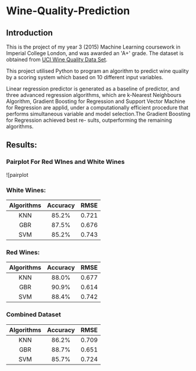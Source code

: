 # Wine-Quality-Prediction
## Introduction
This is the project of my year 3 (2015) Machine Learning coursework in Imperial College London, and was awarded an 'A+' grade. The dataset is obtained from [UCI Wine Quality Data Set](https://archive.ics.uci.edu/ml/datasets/wine+quality). 

This project utilised Python to program an algorithm to predict wine quality by a scoring system which based on 10 different input variables. 

Linear regression predictor is generated as a baseline of predictor, and three advanced regression algorithms, which are k-Nearest Neighbours Algorithm, Gradient Boosting for Regression and Support Vector Machine for Regression are applid, under a computationally efficient procedure that performs simultaneous variable and model selection.The Gradient Boosting for Regression achieved best re- sults, outperforming the remaining algorithms.

## Results:
### Pairplot For Red WInes and White Wines
![pairplot
### White Wines:
| Algorithms | Accuracy | RMSE |
| :---:  | :---:  | :---:  |
|KNN | 85.2% | 0.721 |
|GBR | 87.5% | 0.676 |
|SVM | 85.2% | 0.743 |
### Red Wines:
| Algorithms | Accuracy | RMSE |
| :---:  | :---:  | :---:  |
|KNN | 88.0% | 0.677 |
|GBR | 90.9% | 0.614 |
|SVM | 88.4% | 0.742 |
### Combined Dataset
| Algorithms | Accuracy | RMSE |
| :---:  | :---:  | :---:  |
|KNN | 86.2% | 0.709 |
|GBR | 88.7% | 0.651 |
|SVM | 85.7% | 0.724 |
